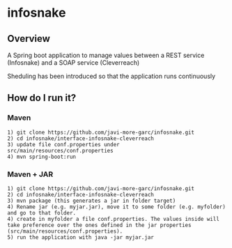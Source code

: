 # infosnake

## Overview

A Spring boot application to manage values between a REST service (Infosnake) and a SOAP service (Cleverreach)

Sheduling has been introduced so that the application runs continuously

## How do I run it?

### Maven

```
1) git clone https://github.com/javi-more-garc/infosnake.git
2) cd infosnake/interface-infosnake-cleverreach
3) update file conf.properties under src/main/resources/conf.properties
4) mvn spring-boot:run
```
### Maven + JAR

```
1) git clone https://github.com/javi-more-garc/infosnake.git
2) cd infosnake/interface-infosnake-cleverreach
3) mvn package (this generates a jar in folder target)
4) Rename jar (e.g. myjar.jar), move it to some folder (e.g. myfolder) and go to that folder.
4) create in myfolder a file conf.properties. The values inside will take preference over the ones defined in the jar properties (src/main/resources/conf.properties). 
5) run the application with java -jar myjar.jar
```
